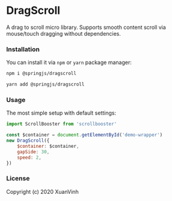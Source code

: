 # DragScroll

A drag to scroll micro library. Supports smooth content scroll via mouse/touch dragging without dependencies.

### Installation

You can install it via `npm` or `yarn` package manager:

```bash
npm i @springjs/dragscroll
```

```bash
yarn add @springjs/dragscroll
```

### Usage

The most simple setup with default settings:

```js es2015
import ScrollBooster from 'scrollbooster'

const $container = document.getElementById('demo-wrapper')
new DragScroll({
    $container: $container,
    gapSide: 30,
    speed: 2,
})
```

### License

Copyright (c) 2020 XuanVinh
